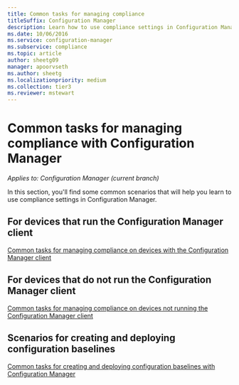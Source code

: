 ```yaml
---
title: Common tasks for managing compliance
titleSuffix: Configuration Manager
description: Learn how to use compliance settings in Configuration Manager.
ms.date: 10/06/2016
ms.service: configuration-manager
ms.subservice: compliance
ms.topic: article
author: sheetg09
manager: apoorvseth
ms.author: sheetg
ms.localizationpriority: medium
ms.collection: tier3
ms.reviewer: mstewart
---
```

# Common tasks for managing compliance with Configuration Manager

*Applies to: Configuration Manager (current branch)*

In this section, you'll find some common scenarios that will help you learn to use compliance settings in Configuration Manager.

## For devices that run the Configuration Manager client
 [Common tasks for managing compliance on devices with the Configuration Manager client](../../compliance/plan-design/common-tasks-for-managing-compliance-on-devices-with-the-client.md)

## For devices that do not run the Configuration Manager client
 [Common tasks for managing compliance on devices not running the Configuration Manager client](../../mdm/understand/what-happened-to-hybrid.md)

## Scenarios for creating and deploying configuration baselines
 [Common tasks for creating and deploying configuration baselines with Configuration Manager](../../compliance/plan-design/common-tasks-for-creating-and-deploying-configuration-baselines.md)
